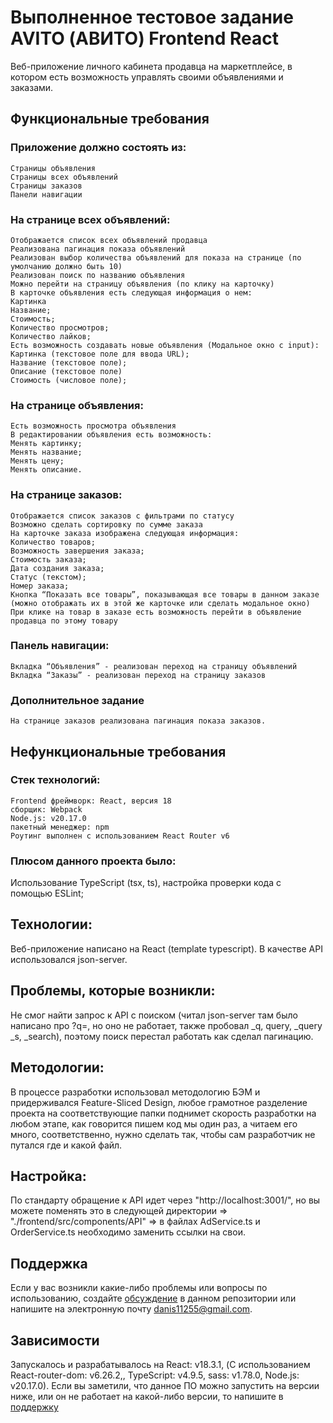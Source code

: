 # Выполненное тестовое задание AVITO (АВИТО) Frontend React

Веб-приложение личного кабинета продавца на маркетплейсе, в котором есть возможность управлять своими объявлениями и заказами.

## Функциональные требования

### Приложение должно состоять из:

    Страницы объявления
    Страницы всех объявлений
    Страницы заказов
    Панели навигации

### На странице всех объявлений:

    Отображается список всех объявлений продавца
    Реализована пагинация показа объявлений
    Реализован выбор количества объявлений для показа на странице (по умолчанию должно быть 10)
    Реализован поиск по названию объявления
    Можно перейти на страницу объявления (по клику на карточку)
    В карточке объявления есть следующая информация о нем:
    Картинка
    Название;
    Стоимость;
    Количество просмотров;
    Количество лайков;
    Есть возможность создавать новые объявления (Модальное окно с input):
    Картинка (текстовое поле для ввода URL);
    Название (текстовое поле);
    Описание (текстовое поле)
    Стоимость (числовое поле);

### На странице объявления:

    Есть возможность просмотра объявления
    В редактировании объявления есть возможность:
    Менять картинку;
    Менять название;
    Менять цену;
    Менять описание.

### На странице заказов:

    Отображается список заказов с фильтрами по статусу
    Возможно сделать сортировку по сумме заказа
    На карточке заказа изображена следующая информация:
    Количество товаров;
    Возможность завершения заказа;
    Стоимость заказа;
    Дата создания заказа;
    Статус (текстом);
    Номер заказа;
    Кнопка “Показать все товары”, показывающая все товары в данном заказе (можно отображать их в этой же карточке или сделать модальное окно)
    При клике на товар в заказе есть возможность перейти в объявление продавца по этому товару

### Панель навигации:

    Вкладка “Объявления” - реализован переход на страницу объявлений
    Вкладка “Заказы” - реализован переход на страницу заказов

### Дополнительное задание

    На странице заказов реализована пагинация показа заказов.

## Нефункциональные требования

### Стек технологий:

    Frontend фреймворк: React, версия 18
    сборщик: Webpack
    Node.js: v20.17.0
    пакетный менеджер: npm
    Роутинг выполнен с использованием React Router v6

### Плюсом данного проекта было:

Использование TypeScript (tsx, ts), настройка проверки кода с помощью ESLint;

## Технологии:

Веб-приложение написано на React (template typescript). В качестве API использовался json-server.

## Проблемы, которые возникли:

Не смог найти запрос к API с поиском (читал json-server там было написано про ?q=, но оно не работает, также пробовал \_q, query, \_query \_s, \_search), поэтому поиск перестал работать как сделал пагинацию.

## Методологии:

В процессе разработки использовал методологию БЭМ и придерживался Feature-Sliced Design, любое грамотное разделение проекта на соответствующие папки поднимет скорость разработки на любом этапе, как говорится пишем код мы один раз, а читаем его много, соответственно, нужно сделать так, чтобы сам разработчик не путался где и какой файл.

## Настройка:

По стандарту обращение к API идет через "http://localhost:3001/", но вы можете поменять это в следующей директории => "./frontend/src/components/API" => в файлах AdService.ts и OrderService.ts необходимо заменить ссылки на свои.

## Поддержка

Если у вас возникли какие-либо проблемы или вопросы по использованию, создайте [обсуждение](https://github.com/dians1s/PersonalCabinetAdds/issues/new/choose) в данном репозитории или напишите на электронную почту <danis11255@gmail.com>.

## Зависимости

Запускалось и разрабатывалось на React: v18.3.1, (С использованием React-router-dom: v6.26.2,, TypeScript: v4.9.5, sass: v1.78.0, Node.js: v20.17.0). Если вы заметили, что данное ПО можно запустить на версии ниже, или он не работает на какой-либо версии, то напишите в [поддержку](https://github.com/dians1s/PersonalCabinetAdds#поддержка)
